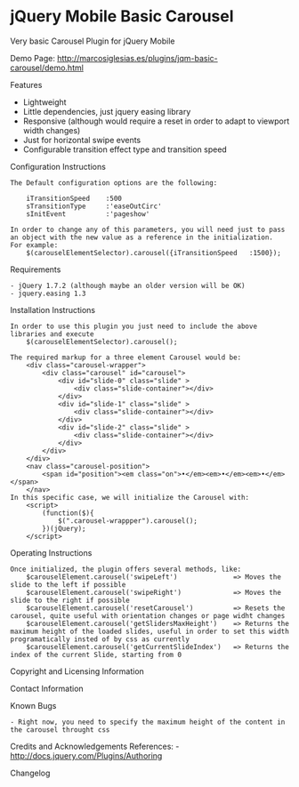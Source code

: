 jQuery Mobile Basic Carousel
====================================

Very basic Carousel Plugin for jQuery Mobile

Demo Page: http://marcosiglesias.es/plugins/jqm-basic-carousel/demo.html

Features
 - Lightweight 
 - Little dependencies, just jquery easing library
 - Responsive (although would require a reset in order to adapt to viewport width changes)
 - Just for horizontal swipe events
 - Configurable transition effect type and transition speed

Configuration Instructions

	The Default configuration options are the following:
	
		iTransitionSpeed	:500
		sTransitionType		:'easeOutCirc'
		sInitEvent			:'pageshow'
	
	In order to change any of this parameters, you will need just to pass an object with the new value as a reference in the initialization. 
	For example:
		$(carouselElementSelector).carousel({iTransitionSpeed	:1500});

Requirements

	- jQuery 1.7.2 (although maybe an older version will be OK)
	- jquery.easing 1.3
	
Installation Instructions

 	In order to use this plugin you just need to include the above libraries and execute 
 		$(carouselElementSelector).carousel();
 		
	The required markup for a three element Carousel would be:
		<div class="carousel-wrapper">
			<div class="carousel" id="carousel">
				<div id="slide-0" class="slide" >
					<div class="slide-container"></div>
				</div>
				<div id="slide-1" class="slide" >
					<div class="slide-container"></div>
				</div>
				<div id="slide-2" class="slide" >
					<div class="slide-container"></div>
				</div>
			</div>
		</div>
		<nav class="carousel-position">
			<span id="position"><em class="on">•</em><em>•</em><em>•</em></span>
		</nav>
	In this specific case, we will initialize the Carousel with:
		<script>
			(function($){
				$(".carousel-wrappper").carousel();
			})(jQuery);
		</script>
	
Operating Instructions

	Once initialized, the plugin offers several methods, like:
		$carouselElement.carousel('swipeLeft')				=> Moves the slide to the left if possible
		$carouselElement.carousel('swipeRight')				=> Moves the slide to the right if possible
		$carouselElement.carousel('resetCarousel')			=> Resets the carousel, quite useful with orientation changes or page widht changes
		$carouselElement.carousel('getSlidersMaxHeight')	=> Returns the maximum height of the loaded slides, useful in order to set this width programatically insted of by css as currently
		$carouselElement.carousel('getCurrentSlideIndex')	=> Returns the index of the current Slide, starting from 0
		
Copyright and Licensing Information

Contact Information

Known Bugs
	
	- Right now, you need to specify the maximum height of the content in the carousel throught css

Credits and Acknowledgements
	References:
 		- http://docs.jquery.com/Plugins/Authoring
 		
Changelog